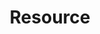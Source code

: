 ---
# This topic lives at
# https://digital.gov/topics/resource

# Topic Title
title: "Resource"

# description — keep it short and clear
summary: ""

# Weight
weight: 1

# For more information on managing topics,
# see https://github.com/GSA/digitalgov.gov/wiki/topics
---